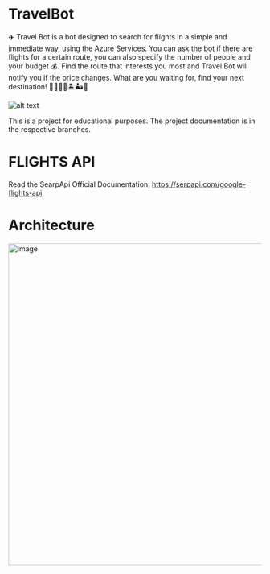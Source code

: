 # TravelBot
✈️ Travel Bot is a bot designed to search for flights in a simple and immediate way, using the Azure Services. You can ask the bot if there are flights for a certain route, you can also specify the number of people and your budget 💰. Find the route that interests you most and Travel Bot will notify you if the price changes. 
What are you waiting for, find your next destination! 🛫🏯🗼🗽🏝🏜🌋

![alt text](https://storageaccountprojcloud.blob.core.windows.net/container-progetto-cloud/EmailLogo.png?sp=r&st=2024-02-02T18:26:22Z&se=2024-08-31T22:00:00Z&spr=https&sv=2022-11-02&sr=c&sig=xv6vvVpt901525Ld6IWdEFz7dXaR%2Fz%2BaHA%2F3kdhoI6A%3D)

This is a project for educational purposes. The project documentation is in the respective branches.




# FLIGHTS API 
Read the SearpApi Official Documentation: https://serpapi.com/google-flights-api

# Architecture
<img width="640" alt="image" src="https://github.com/UniRoby/TravelBot/assets/107865801/7347f84a-d707-44b0-89a4-4be21fa7ed30">
